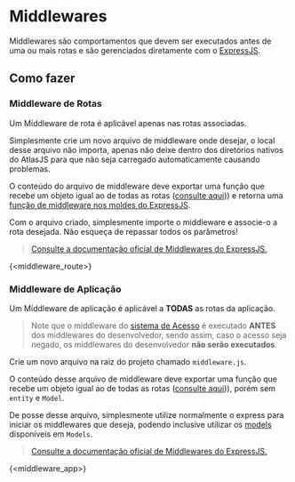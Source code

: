 # Middlewares

Middlewares são comportamentos que devem ser executados antes de uma ou mais rotas e são gerenciados diretamente com o [ExpressJS](https://expressjs.com/pt-br/).

## Como fazer

### Middleware de Rotas

Um Middleware de rota é aplicável apenas nas rotas associadas.

Simplesmente crie um novo arquivo de middleware onde desejar, o local desse arquivo não importa, apenas não deixe dentro dos diretórios nativos do AtlasJS para que não seja carregado automaticamente causando problemas.

O conteúdo do arquivo de middleware deve exportar uma função que recebe um objeto igual ao de todas as rotas ([consulte aqui](#server.create))) e retorna uma [função de middleware nos moldes do ExpressJS](https://expressjs.com/pt-br/guide/using-middleware.html).

Com o arquivo criado, simplesmente importe o middleware e associe-o a rota desejada. Não esqueça de repassar todos os parâmetros!

> [Consulte a documentação oficial de Middlewares do ExpressJS.](https://expressjs.com/pt-br/guide/using-middleware.html)

{<middleware_route>}

### Middleware de Aplicação

Um Middleware de aplicação é aplicável a **TODAS** as rotas da aplicação.

> Note que o middleware do [sistema de Acesso](#access) é executado **ANTES** dos middlewares do desenvolvedor, sendo assim, caso o acesso seja negado, os middlewares do desenvolvedor **não serão executados**.

Crie um novo arquivo na raiz do projeto chamado `middleware.js`.

O conteúdo desse arquivo de middleware deve exportar uma função que recebe um objeto igual ao de todas as rotas ([consulte aqui](#server.create))), porém sem `entity` e `Model`.

De posse desse arquivo, simplesmente utilize normalmente o express para iniciar os middlewares que deseja, podendo inclusive utilizar os [models](#orm.model) disponíveis em `Models`.

> [Consulte a documentação oficial de Middlewares do ExpressJS.](https://expressjs.com/pt-br/guide/using-middleware.html)

{<middleware_app>}